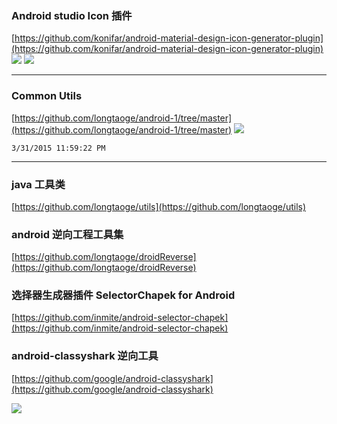 
### Android studio Icon 插件 ###
[https://github.com/konifar/android-material-design-icon-generator-plugin](https://github.com/konifar/android-material-design-icon-generator-plugin)
![](https://raw.githubusercontent.com/konifar/android-material-design-icon-generator-plugin/master/docs/capture.gif)
![](https://raw.githubusercontent.com/konifar/android-material-design-icon-generator-plugin/master/docs/install.png)

----------
### Common Utils  ###
[https://github.com/longtaoge/android-1/tree/master](https://github.com/longtaoge/android-1/tree/master)
![](https://github.com/longtaoge/android-1/blob/master/utils.gif)

	3/31/2015 11:59:22 PM 
----------
### java 工具类 ###
[https://github.com/longtaoge/utils](https://github.com/longtaoge/utils)


### android 逆向工程工具集 ###

[https://github.com/longtaoge/droidReverse](https://github.com/longtaoge/droidReverse)

### 选择器生成器插件 SelectorChapek for Android ###
[https://github.com/inmite/android-selector-chapek](https://github.com/inmite/android-selector-chapek)


### android-classyshark 逆向工具 ###


[https://github.com/google/android-classyshark](https://github.com/google/android-classyshark)


![](https://github.com/google/android-classyshark/raw/master/Resources/ClassySharkAnimated.gif)

